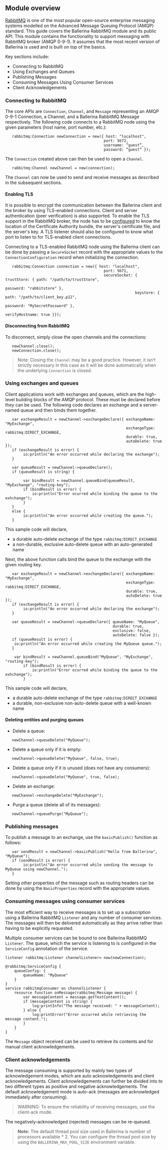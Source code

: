 ## Module overview

[RabbitMQ](https://www.rabbitmq.com/) is one of the most popular open-source enterprise messaging systems modelled on the Advanced Message Queuing Protocol (AMQP) standard. This guide covers the Ballerina RabbitMQ module and its public API. This module contains the functionality to support messaging with RabbitMQ broker (AMQP 0-9-1). It assumes that the most recent version of Ballerina is used and is built on top of the basics.
 
Key sections include: 
- Connecting to RabbitMQ
- Using Exchanges and Queues
- Publishing Messages
- Consuming Messages Using Consumer Services
- Client Acknowledgements 

### Connecting to RabbitMQ

The core APIs are `Connection`, `Channel`, and `Message` representing an AMQP 0-9-1 Connection, a Channel, and a Ballerina RabbitMQ Message respectively. The following code connects to a RabbitMQ node using the given parameters (host name, port number, etc.): 

```ballerina
   rabbitmq:Connection newConnection = new({ host: "localhost", 
                                            port: 5672, 
                                            username: “guest”, 
                                            password: “guest” });
```

The `Connection` created above can then be used to open a `Channel`.

```ballerina
   rabbitmq:Channel newChannel = new(connection);
```

The `Channel` can now be used to send and receive messages as described in the subsequent sections. 

#### Enabling TLS

It is possible to encrypt the communication between the Ballerina client and the broker by using TLS-enabled connections. Client and server authentication (peer verification) is also supported. To enable the TLS support in the RabbitMQ broker, the node has to be [configured](https://www.rabbitmq.com/ssl.html#enabling-tls) to know the location of the Certificate Authority bundle, the server's certificate file, and the server's key. A TLS listener should also be configured to know what port to listen to for TLS-enabled client connections.

Connecting to a TLS-enabled RabbitMQ node using the Ballerina client can be done by passing a `SecureSocket` record with the appropriate values to the `ConnectionConfiguration` record when initializing the connection.  

```ballerina
   rabbitmq:Connection connection = new({ host: "localhost", 
                                    	    port: 5671, 
                                            secureSocket: { trustStore: { path: "/path/to/trustStore",
                                                                        password: "rabbitstore" },
                                                          keystore: { path: "/path/to/client_key.p12",
                                                                      password: "MySecretPassword" },
                                                          verifyHostname: true }});
```

#### Disconnecting from RabbitMQ

To disconnect, simply close the open channels and the connections: 

```ballerina
   newChannel.close();
   newConnection.close();
```
> Note: Closing the `Channel` may be a good practice. However, it isn’t strictly necessary in this case as it will be done automatically when the underlying `Connection` is closed. 

### Using exchanges and queues

Client applications work with exchanges and queues, which are the high-level building blocks of the AMQP protocol. These must be declared before they can be used. The following code declares an exchange and a server-named queue and then binds them together. 

```ballerina
   var exchangeResult = newChannel->exchangeDeclare({ exchangeName: "MyExchange",
                                                      exchangeType: rabbitmq:DIRECT_EXCHANGE,
                                                      durable: true,
                                                      autoDelete: true });
   if (exchangeResult is error) {
        io:println("An error occurred while declaring the exchange");
   }
   
   var queueResult = newChannel->queueDeclare();
   if (queueResult is string) {
   
        var bindResult = newChannel.queueBind(queueResult, "MyExchange", "routing-key");
        if (bindResult is error) {
            io:println("Error ocurred while binding the queue to the exhchange");
        }
   }
   else {
        io:println("An error occurred while creating the queue.");
   } 
```

This sample code will declare,
- a durable auto-delete exchange of the type `rabbitmq:DIRECT_EXCHANGE`
- a non-durable, exclusive auto-delete queue with an auto-generated name

Next, the above function calls bind the queue to the exchange with the given routing key. 

```ballerina
   var exchangeResult = newChannel->exchangeDeclare({ exchangeName: "MyExchange",
                                                      exchangeType: rabbitmq:DIRECT_EXCHANGE,
                                                      durable: true,
                                                      autoDelete: true });
   if (exchangeResult is error) {
        io:println("An error occurred while declaring the exchange");
   }
   
   var queueResult = newChannel->queueDeclare({ queueName: "MyQueue", 
                                                durable: true,
                                                exclusive: false,
                                                autoDelete: false });
   if (queueResult is error) {
    io:println("An error occurred while creating the MyQueue queue.");
   }

    var bindResult = newChannel.queueBind("MyQueue", "MyExchange", "routing-key");
        if (bindResult is error) {
            io:println("Error ocurred while binding the queue to the exhchange");
        }
```

This sample code will declare,
 - a durable auto-delete exchange of the type `rabbitmq:DIRECT_EXCHANGE`
 - a durable, non-exclusive non-auto-delete queue with a well-known name

#### Deleting entities and purging queues

- Delete a queue:
```ballerina
   newChannel->queueDelete("MyQueue");
```
- Delete a queue only if it is empty:
```ballerina
   newChannel->queueDelete("MyQueue", false, true);
```
- Delete a queue only if it is unused (does not have any consumers):
```ballerina
   newChannel->queueDelete("MyQueue", true, false);
```
- Delete an exchange:
```ballerina
   newChannel->exchangeDelete("MyExchange");
```
- Purge a queue (delete all of its messages):
```ballerina
   newChannel->queuePurge("MyQueue");
```

### Publishing messages

To publish a message to an exchange, use the `basicPublish()` function as follows:

```ballerina
   var sendResult = newChannel->basicPublish("Hello from Ballerina", "MyQueue");
   if (sendResult is error) {
        io:println("An error occurred while sending the message to MyQueue using newChannel.");
   }
``` 
Setting other properties of the message such as routing headers can be done by using the `BasicProperties` record with the appropriate values. 

### Consuming messages using consumer services

The most efficient way to receive messages is to set up a subscription using a Ballerina RabbitMQ `Listener` and any number of consumer services. The messages will then be delivered automatically as they arrive rather than having to be explicitly requested. 

Multiple consumer services can be bound to one Ballerina RabbitMQ `Listener`. The queue, which the service is listening to is configured in the `ServiceConfig` annotation of the service. 

```ballerina
listener rabbitmq:Listener channelListener= new(newConnection);

@rabbitmq:ServiceConfig {
    queueConfig: {
        queueName: "MyQueue"
    }
}
service rabbitmqConsumer on channelListener {
    resource function onMessage(rabbitmq:Message message) {
        var messageContent = message.getTextContent();
        if (messageContent is string) {
            log:printInfo("The message received: " + messageContent);
        } else {
            log:printError("Error occurred while retrieving the message content.");
        }
    }
}
```
The `Message` object received can be used to retrieve its contents and for manual client acknowledgements. 

### Client acknowledgements

The message consuming is supported by mainly two types of acknowledgement modes, which are auto acknowledgements and client acknowledgements. 
Client acknowledgements can further be divided into to two different types as positive and negative acknowledgements. 
The default acknowledgement mode is auto-ack (messages are acknowledged immediately after consuming).
> WARNING: To ensure the reliability of receiving messages, use the client-ack mode. 

The negatively-acknowledged (rejected) messages can be re-queued. 


>**Note:** The default thread pool size used in Ballerina is number of processors available * 2. You can configure the thread pool size by using the `BALLERINA_MAX_POOL_SIZE` environment variable.
